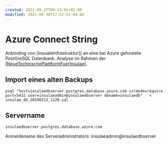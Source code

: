 ```yaml
---
created: 2021-09-27T00:13:05+02:00
modified: 2021-09-30T17:52:52-04:00
---
```


# Azure Connect String

Anbinding von [InsualeInfrastruktur]] an eine bei Azure gehostete PostGreSQL Datenbank.
Analyse im Rahmen der [[NeueTechnischePlattformFuerInsulae]].

## Import eines alten Backups
    psql "host=insulaedbserver.postgres.database.azure.com sslmode=require port=5432 user=insulaeadmin@insulaedbserver dbname=insulaedb"   < insulae_db_20190313_1220.sql

## Servername
    insulaedbserver.postgres.database.azure.com
    
Anmeldename des Serveradministrators: insulaeadmin@insulaedbserver

[//begin]: # "Autogenerated link references for markdown compatibility"
[NeueTechnischePlattformFuerInsulae]: NeueTechnischePlattformFuerInsulae "Neue technische Plattform für Insulae"
[//end]: # "Autogenerated link references"